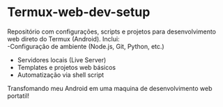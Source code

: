 # Termux-web-dev-setup
Repositório com configurações, scripts e projetos para desenvolvimento web direto do Termux (Android). Inclui:  
-Configuração de ambiente (Node.js, Git, Python, etc.)  
- Servidores locais (Live Server)  
- Templates e projetos web básicos  
- Automatização via shell script

  
Transfomando meu Android em uma maquina de desenvolvimento web portatil!

